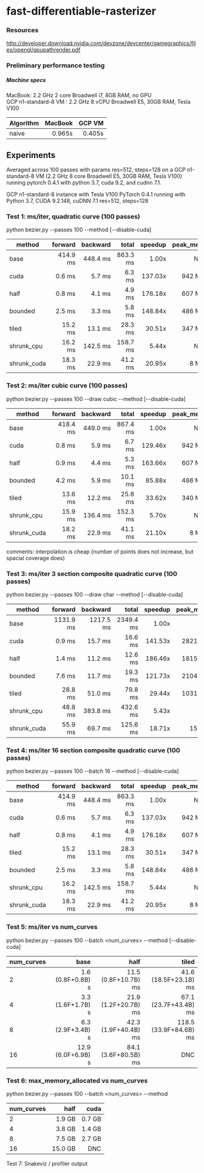 # fast-differentiable-rasterizer

### Resources
http://developer.download.nvidia.com/devzone/devcenter/gamegraphics/files/opengl/gpupathrender.pdf

### Preliminary performance testing

##### Machine specs
MacBook: 2.2 GHz 2 core Broadwell i7, 8GB RAM, no GPU\
GCP n1-standard-8 VM : 2.2 GHz 8 vCPU Broadwell E5, 30GB RAM, Tesla V100

|Algorithm |MacBook  |GCP VM    |
|----------|--------:|---------:|
|naive     |0.965s   |0.405s    |

## Experiments
Averaged across 100 passes with params res=512, steps=128 on a GCP n1-standard-8 VM (2.2 GHz 8 core Broadwell E5, 30GB RAM, Tesla V100) running pytorch 0.4.1 with python 3.7, cuda 9.2, and cudnn 7.1.

GCP n1-standard-8 instance with Tesla V100
PyTorch 0.4.1 running with Python 3.7, CUDA 9.2.148, cuDNN 7.1
res=512, steps=128

### Test 1: ms/iter, quadratic curve (100 passes)
python bezier.py --passes 100 --method <method> [--disable-cuda]

|method         |forward  |backward |total    |speedup |peak_mem |
|---------------|--------:|--------:|--------:|-------:|--------:|
|base           |414.9 ms |448.4 ms |863.3 ms |1.00x   |N/A      |
|cuda           |0.6 ms   |5.7 ms   |6.3 ms   |137.03x |942 MB   |
|half           |0.8 ms   |4.1 ms   |4.9 ms   |176.18x |607 MB   |
|bounded        |2.5 ms   |3.3 ms   |5.8 ms   |148.84x |486 MB   |
|tiled          |15.2 ms  |13.1 ms  |28.3 ms  |30.51x  |347 MB   |
|shrunk_cpu     |16.2 ms  |142.5 ms |158.7 ms |5.44x   |N/A      |
|shrunk_cuda    |18.3 ms  |22.9 ms  |41.2 ms  |20.95x  |8 MB     |

### Test 2: ms/iter cubic curve (100 passes)
python bezier.py --passes 100 --draw cubic --method <method> [--disable-cuda]

|method         |forward  |backward |total    |speedup |peak_mem |
|---------------|--------:|--------:|--------:|-------:|--------:|
|base           |418.4 ms |449.0 ms |867.4 ms |1.00x   |N/A      |
|cuda           |0.8 ms   |5.9 ms   |6.7 ms   |129.46x |942 MB   |
|half           |0.9 ms   |4.4 ms   |5.3 ms   |163.66x |607 MB   |
|bounded        |4.2 ms   |5.9 ms   |10.1 ms  |85.88x  |486 MB   |
|tiled          |13.6 ms  |12.2 ms  |25.8 ms  |33.62x  |340 MB   |
|shrunk_cpu     |15.9 ms  |136.4 ms |152.3 ms |5.70x   |N/A      |
|shrunk_cuda    |18.2 ms  |22.9 ms  |41.1 ms  |21.10x  |8 MB     |

comments: interpolation is cheap (number of points does not increase, but spacial coverage does)

### Test 3: ms/iter 3 section composite quadratic curve (100 passes)
python bezier.py --passes 100 --draw char --method <method> [--disable-cuda]

|method         |forward  |backward |total    |speedup |peak_mem |
|---------------|--------:|--------:|--------:|-------:|--------:|
|base           |1131.9 ms|1217.5 ms|2349.4 ms|1.00x   |N/A      |
|cuda           |0.9 ms   |15.7 ms  |16.6 ms  |141.53x |2821 MB  |
|half           |1.4 ms   |11.2 ms  |12.6 ms  |186.46x |1815 MB  |
|bounded        |7.6 ms   |11.7 ms  |19.3 ms  |121.73x |2104 MB  |
|tiled          |28.8 ms  |51.0 ms  |79.8 ms  |29.44x  |1031 MB  |
|shrunk_cpu     |48.8 ms  |383.8 ms |432.6 ms |5.43x   |N/A      |
|shrunk_cuda    |55.9 ms  |69.7 ms  |125.6 ms |18.71x  |15 MB    |

### Test 4: ms/iter 16 section composite quadratic curve (100 passes)
python bezier.py --passes 100 --batch 16 --method <method> [--disable-cuda]

|method         |forward  |backward |total    |speedup |peak_mem |
|---------------|--------:|--------:|--------:|-------:|--------:|
|base           |414.9 ms |448.4 ms |863.3 ms |1.00x   |N/A      |
|cuda           |0.6 ms   |5.7 ms   |6.3 ms   |137.03x |942 MB   |
|half           |0.8 ms   |4.1 ms   |4.9 ms   |176.18x |607 MB   |
|tiled          |15.2 ms  |13.1 ms  |28.3 ms  |30.51x  |347 MB   |
|bounded        |2.5 ms   |3.3 ms   |5.8 ms   |148.84x |486 MB   |
|shrunk_cpu     |16.2 ms  |142.5 ms |158.7 ms |5.44x   |N/A      |
|shrunk_cuda    |18.3 ms  |22.9 ms  |41.2 ms  |20.95x  |8 MB     |

### Test 5: ms/iter vs num_curves
python bezier.py --passes 100 --batch <num_curves> --method <method> [--disable-cuda]

|num_curves     |base                 |half                 |tiled                  |
|---------------|--------------------:|--------------------:|----------------------:|
|2              |1.6 (0.8F+0.8B) s    |11.5 (0.8F+10.7B) ms |41.6 (18.5F+23.1B) ms  |
|4              |3.3 (1.6F+1.7B) s    |21.9 (1.2F+20.7B) ms |67.1 (23.7F+43.4B) ms  |
|8              |6.3 (2.9F+3.4B) s    |42.3 (1.9F+40.4B) ms |118.5 (33.9F+84.6B) ms |
|16             |12.9  (6.0F+6.9B) s  |84.1 (3.6F+80.5B) ms |DNC                    |

### Test 6: max_memory_allocated vs num_curves
python bezier.py --passes 100 --batch <num_curves> --method <method>
  
|num_curves     |half     |cuda     |
|---------------|--------:|--------:|
|2              |1.9 GB   |0.7 GB   |
|4              |3.8 GB   |1.4 GB   |
|8              |7.5 GB   |2.7 GB   |
|16             |15.0 GB  |DNC      |


Test 7: Snakeviz / profiler output
